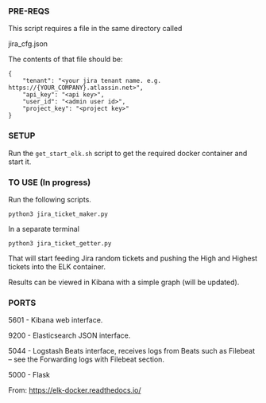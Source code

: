 ### PRE-REQS
This script requires a file in the same directory called

jira_cfg.json

The contents of that file should be: 

````
{
    "tenant": "<your jira tenant name. e.g. https://{YOUR_COMPANY}.atlassin.net>",
    "api_key": "<api key>",
    "user_id": "<admin user id>",
    "project_key": "<project key>"
}
````

### SETUP
Run the `get_start_elk.sh` script to get the required docker container and start it. 

### TO USE (In progress)
Run the following scripts. 

`python3 jira_ticket_maker.py`

In a separate terminal

`python3 jira_ticket_getter.py`

That will start feeding Jira random tickets and pushing the High and Highest tickets into the ELK container. 

Results can be viewed in Kibana with a simple graph (will be updated). 

###  PORTS
5601 - Kibana web interface.

9200 - Elasticsearch JSON interface.

5044 - Logstash Beats interface, receives logs from Beats such as Filebeat – see the Forwarding logs with Filebeat section.

5000 - Flask

From: https://elk-docker.readthedocs.io/
